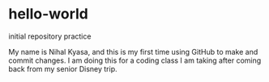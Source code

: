 # hello-world
initial repository practice

My name is Nihal Kyasa, and this is my first time using GitHub to make and commit changes.
I am doing this for a coding class I am taking after coming back from my senior Disney trip.
